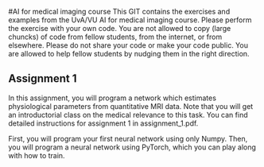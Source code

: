
#AI for medical imaging course
This GIT contains the exercises and examples from the UvA/VU AI for medical imaging course.
Please perform the exercise with your own code. You are not allowed to copy (large chuncks) of code from fellow students, from the internet, or from elsewhere.
Please do not share your code or make your code public.
You are allowed to help fellow students by nudging them in the right direction.

## Assignment 1
In this assignment, you will program a network which estimates physiological parameters from quantitative MRI data. Note that you will get an introductorial class on the medical relevance to this task. You can find detailed instructions for assignment 1 in assignment_1.pdf.

First, you will program your first neural network using only Numpy.
Then, you will program a neural network using PyTorch, which you can play along with how to train.
